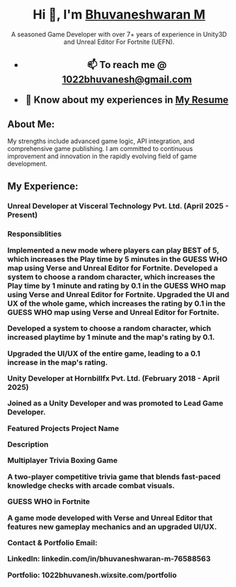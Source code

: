 <div align="center">


<br/>
<br/>
<h1 align="center">Hi 👋, I'm <a href=https://www.linkedin.com/in/bhuvaneshwaran-m-76588563/" target="_blank"> Bhuvaneshwaran M </a> </h1> A seasoned Game Developer with over 7+ years of experience in Unity3D and Unreal Editor For Fortnite (UEFN).

<h2>
  
- 📫 To reach me @ **1022bhuvanesh@gmail.com**

- 📄 Know about my experiences in [ My Resume ](https://github.com/bhuvanesh22/bhuvanesh22/blob/b4d8f2037983873c5b472ed5db6adf2d22cc07eb/Bhuvanesh_Resume_7YOE.pdf)
  
 </h2>
<!-- <a href="https://github.com/ryo-ma/github-profile-trophy"><img src = "https://github-profile-trophy.vercel.app/?username=bhuvanesh22&theme=dracula"> -->

<h2 align="left"> About Me: </h2> 
<p align="left">    My strengths include advanced game logic, API integration, and comprehensive game publishing. I am committed to continuous improvement and innovation in the rapidly evolving field of game development.

<h2 align="left"> My Experience: </h2> 
<h3 align="left">  Unreal Developer at Visceral Technology Pvt. Ltd. (April 2025 - Present) </h3>
<h3 align="left"> Responsiblities
<p align="left"> Implemented a new mode where players can play BEST of 5, which increases the Play time by 5
 minutes in the GUESS WHO map using Verse and Unreal Editor for Fortnite.
 Developed a system to choose a random character, which increases the Play time by 1 minute
 and rating by 0.1 in the GUESS WHO map using Verse and Unreal Editor for Fortnite.
 Upgraded the UI and UX of the whole game, which increases the rating by 0.1 in the GUESS
 WHO map using Verse and Unreal Editor for Fortnite.

<p align="left"> Developed a system to choose a random character, which increased playtime by 1 minute and the map's rating by 0.1.

<p align="left"> Upgraded the UI/UX of the entire game, leading to a 0.1 increase in the map's rating.

<p align="left"> Unity Developer at Hornbillfx Pvt. Ltd. (February 2018 - April 2025)

<p align="left"> Joined as a Unity Developer and was promoted to Lead Game Developer.

<p align="left"> Featured Projects Project Name

<p align="left"> Description

<p align="left"> Multiplayer Trivia Boxing Game

<p align="left"> A two-player competitive trivia game that blends fast-paced knowledge checks with arcade combat visuals.

<p align="left"> <b>GUESS WHO in Fortnite</b>

<p align="left"> A game mode developed with Verse and Unreal Editor that features new gameplay mechanics and an upgraded UI/UX.
</p>

Contact & Portfolio Email: 

LinkedIn: linkedin.com/in/bhuvaneshwaran-m-76588563

Portfolio: 1022bhuvanesh.wixsite.com/portfolio
